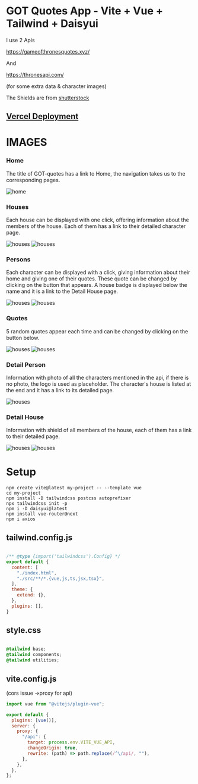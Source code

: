 # GOT Quotes App - Vite + Vue + Tailwind + Daisyui

I use 2 Apis

https://gameofthronesquotes.xyz/

And 

https://thronesapi.com/

(for some extra data & character images)

The Shields are from [shutterstock](https://www.shutterstock.com/catalog/collections/3278691911560333094-49488a0e3fbc4cc0e684c1f14a6c3ea94fe8c3959a5978043102afd03879eab5)



## [Vercel Deployment](got-app-three.vercel.app)


# IMAGES

### Home

The title of GOT-quotes has a link to Home, the navigation takes us to the corresponding pages.

![home](/public/imgReadme/home.png)

### Houses

Each house can be displayed with one click, offering information about the members of the house. Each of them has a link to their detailed character page.

![houses](/public/imgReadme/houses.png)
![houses](/public/imgReadme/houses2.png)

### Persons

Each character can be displayed with a click, giving information about their home and giving one of their quotes. These quote can be changed by clicking on the button that appears. A house badge is displayed below the name and it is a link to the Detail House page.

![houses](/public/imgReadme/persons.png)
![houses](/public/imgReadme/persons2.png)

### Quotes

5 random quotes appear each time and can be changed by clicking on the button below.

![houses](/public/imgReadme/quotes.png)
![houses](/public/imgReadme/quotes2.png)

### Detail Person

Information with photo of all the characters mentioned in the api, if there is no photo, the logo is used as placeholder. The character's house is listed at the end and it has a link to its detailed page.

![houses](/public/imgReadme/personDetail.png)
### Detail House

Information with shield of all members of the house, each of them has a link to their detailed page. 

![houses](/public/imgReadme/houseDetail.png)
![houses](/public/imgReadme/houseDetail2.png)




# Setup


````
npm create vite@latest my-project -- --template vue
cd my-project
npm install -D tailwindcss postcss autoprefixer
npx tailwindcss init -p
npm i -D daisyui@latest
npm install vue-router@next
npm i axios

````


## tailwind.config.js

```javascript

/** @type {import('tailwindcss').Config} */
export default {
  content: [
    "./index.html",
    "./src/**/*.{vue,js,ts,jsx,tsx}",
  ],
  theme: {
    extend: {},
  },
  plugins: [],
}

```


## style.css

```css

@tailwind base;
@tailwind components;
@tailwind utilities;

```


## vite.config.js 

(cors issue ->proxy for api)

```javascript
import vue from "@vitejs/plugin-vue";

export default {
  plugins: [vue()],
  server: {
    proxy: {
      "/api": {
        target: process.env.VITE_VUE_API,
        changeOrigin: true,
        rewrite: (path) => path.replace(/^\/api/, ""),
      },
    },
  },
};
```


